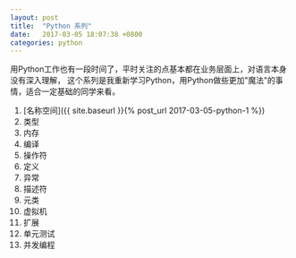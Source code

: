 ```yaml
---
layout: post
title:  "Python 系列"
date:   2017-03-05 18:07:38 +0800
categories: python
---
```

用Python工作也有一段时间了，平时关注的点基本都在业务层面上，对语言本身没有深入理解，
这个系列是我重新学习Python，用Python做些更加"魔法"的事情，适合一定基础的同学来看。

  1. [名称空间]({{ site.baseurl }}{% post_url 2017-03-05-python-1 %})
  2. 类型
  3. 内存
  4. 编译
  5. 操作符
  6. 定义
  7. 异常
  8. 描述符
  9. 元类
  10. 虚拟机
  11. 扩展
  12. 单元测试
  13. 并发编程
